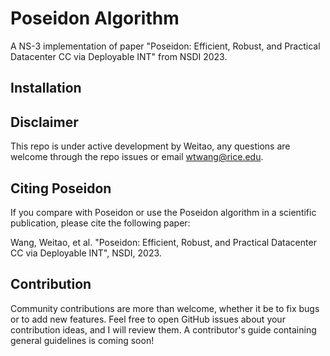 # Poseidon Algorithm
A NS-3 implementation of paper "Poseidon: Efficient, Robust, and Practical Datacenter CC via Deployable INT" from NSDI 2023.

## Installation


## Disclaimer
This repo is under active development by Weitao, any questions are welcome through the repo issues or email wtwang@rice.edu.

## Citing Poseidon
If you compare with Poseidon or use the Poseidon algorithm in a scientific publication, please cite the following paper:

Wang, Weitao, et al. "Poseidon: Efficient, Robust, and Practical Datacenter CC via Deployable INT", NSDI, 2023.

## Contribution
Community contributions are more than welcome, whether it be to fix bugs or to add new features. Feel free to open GitHub issues about your contribution ideas, and I will review them. A contributor's guide containing general guidelines is coming soon!


